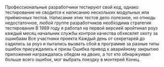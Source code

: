 Профессиональные разработчики тестируют свой код, однако тестирование не сводится к написанию нескольких модульных или приёмочных тестов. Написание этих тестов дело полезное, но отнюдь недостаточное, любой группе разработчиков необходима стратегия тестирования
В 1989 году я работал на первой версией эройтинал роуз каждый месяц начальник службы контроя качества обхясвлят охоту за ошикбаам
Все участники проекта Каждый день от секретарей до садились за роуз и пытались вызвать сбой в программе
за разные типы ошибок присуждались к призы
Ошибка привод к аварийному закрытию приложения награждалась обедом на двоих, а тот кто обнаржуивал больше всего ошибок,  мог выбрать поездку в монтерей
Конец.